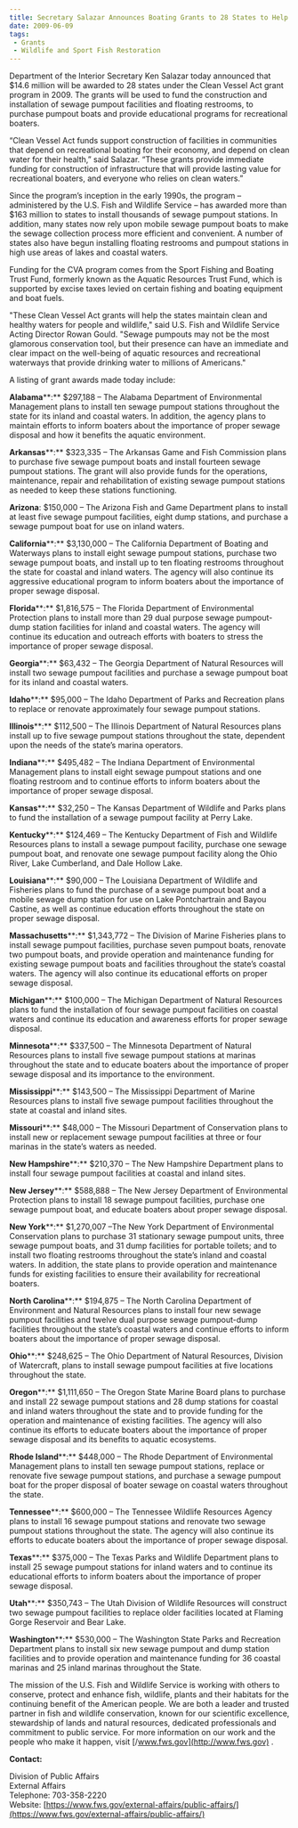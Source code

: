 ```yaml
---
title: Secretary Salazar Announces Boating Grants to 28 States to Help Keep Waterways Clean
date: 2009-06-09
tags:
 - Grants
 - Wildlife and Sport Fish Restoration
---
```


Department of the Interior Secretary Ken Salazar today announced that $14.6 million will be awarded to 28 states under the Clean Vessel Act grant program in 2009\. The grants will be used to fund the construction and installation of sewage pumpout facilities and floating restrooms, to purchase pumpout boats and provide educational programs for recreational boaters.

“Clean Vessel Act funds support construction of facilities in communities that depend on recreational boating for their economy, and depend on clean water for their health,” said Salazar. “These grants provide immediate funding for construction of infrastructure that will provide lasting value for recreational boaters, and everyone who relies on clean waters.”

Since the program’s inception in the early 1990s, the program – administered by the U.S. Fish and Wildlife Service – has awarded more than $163 million to states to install thousands of sewage pumpout stations. In addition, many states now rely upon mobile sewage pumpout boats to make the sewage collection process more efficient and convenient. A number of states also have begun installing floating restrooms and pumpout stations in high use areas of lakes and coastal waters.

Funding for the CVA program comes from the Sport Fishing and Boating Trust Fund, formerly known as the Aquatic Resources Trust Fund, which is supported by excise taxes levied on certain fishing and boating equipment and boat fuels.

"These Clean Vessel Act grants will help the states maintain clean and healthy waters for people and wildlife," said U.S. Fish and Wildlife Service Acting Director Rowan Gould. "Sewage pumpouts may not be the most glamorous conservation tool, but their presence can have an immediate and clear impact on the well-being of aquatic resources and recreational waterways that provide drinking water to millions of Americans."

A listing of grant awards made today include:

**Alabama****:** $297,188 – The Alabama Department of Environmental Management plans to install ten sewage pumpout stations throughout the state for its inland and coastal waters. In addition, the agency plans to maintain efforts to inform boaters about the importance of proper sewage disposal and how it benefits the aquatic environment.

**Arkansas****:** $323,335 – The Arkansas Game and Fish Commission plans to purchase five sewage pumpout boats and install fourteen sewage pumpout stations. The grant will also provide funds for the operations, maintenance, repair and rehabilitation of existing sewage pumpout stations as needed to keep these stations functioning.

**Arizona**: $150,000 – The Arizona Fish and Game Department plans to install at least five sewage pumpout facilities, eight dump stations, and purchase a sewage pumpout boat for use on inland waters.

**California****:** $3,130,000 – The California Department of Boating and Waterways plans to install eight sewage pumpout stations, purchase two sewage pumpout boats, and install up to ten floating restrooms throughout the state for coastal and inland waters. The agency will also continue its aggressive educational program to inform boaters about the importance of proper sewage disposal.

**Florida****:** $1,816,575 – The Florida Department of Environmental Protection plans to install more than 29 dual purpose sewage pumpout-dump station facilities for inland and coastal waters. The agency will continue its education and outreach efforts with boaters to stress the importance of proper sewage disposal.

**Georgia****:** $63,432 – The Georgia Department of Natural Resources will install two sewage pumpout facilities and purchase a sewage pumpout boat for its inland and coastal waters.

**Idaho****:** $95,000 – The Idaho Department of Parks and Recreation plans to replace or renovate approximately four sewage pumpout stations.

**Illinois****:** $112,500 – The Illinois Department of Natural Resources plans install up to five sewage pumpout stations throughout the state, dependent upon the needs of the state’s marina operators.

**Indiana****:** $495,482 – The Indiana Department of Environmental Management plans to install eight sewage pumpout stations and one floating restroom and to continue efforts to inform boaters about the importance of proper sewage disposal.

**Kansas****:** $32,250 – The Kansas Department of Wildlife and Parks plans to fund the installation of a sewage pumpout facility at Perry Lake.

**Kentucky****:** $124,469 – The Kentucky Department of Fish and Wildlife Resources plans to install a sewage pumpout facility, purchase one sewage pumpout boat, and renovate one sewage pumpout facility along the Ohio River, Lake Cumberland, and Dale Hollow Lake.

**Louisiana****:** $90,000 – The Louisiana Department of Wildlife and Fisheries plans to fund the purchase of a sewage pumpout boat and a mobile sewage dump station for use on Lake Pontchartrain and Bayou Castine, as well as continue education efforts throughout the state on proper sewage disposal.

**Massachusetts****:** $1,343,772 – The Division of Marine Fisheries plans to install sewage pumpout facilities, purchase seven pumpout boats, renovate two pumpout boats, and provide operation and maintenance funding for existing sewage pumpout boats and facilities throughout the state’s coastal waters. The agency will also continue its educational efforts on proper sewage disposal.

**Michigan****:** $100,000 – The Michigan Department of Natural Resources plans to fund the installation of four sewage pumpout facilities on coastal waters and continue its education and awareness efforts for proper sewage disposal.

**Minnesota****:** $337,500 – The Minnesota Department of Natural Resources plans to install five sewage pumpout stations at marinas throughout the state and to educate boaters about the importance of proper sewage disposal and its importance to the environment.

**Mississippi****:** $143,500 – The Mississippi Department of Marine Resources plans to install five sewage pumpout facilities throughout the state at coastal and inland sites.

**Missouri****:** $48,000 – The Missouri Department of Conservation plans to install new or replacement sewage pumpout facilities at three or four marinas in the state’s waters as needed.

**New Hampshire****:** $210,370 – The New Hampshire Department plans to install four sewage pumpout facilities at coastal and inland sites.

**New Jersey****:** $588,888 – The New Jersey Department of Environmental Protection plans to install 18 sewage pumpout facilities, purchase one sewage pumpout boat, and educate boaters about proper sewage disposal.

**New York****:** $1,270,007 –The New York Department of Environmental Conservation plans to purchase 31 stationary sewage pumpout units, three sewage pumpout boats, and 31 dump facilities for portable toilets; and to install two floating restrooms throughout the state’s inland and coastal waters. In addition, the state plans to provide operation and maintenance funds for existing facilities to ensure their availability for recreational boaters.

**North Carolina****:** $194,875 – The North Carolina Department of Environment and Natural Resources plans to install four new sewage pumpout facilities and twelve dual purpose sewage pumpout-dump facilities throughout the state’s coastal waters and continue efforts to inform boaters about the importance of proper sewage disposal.

**Ohio****:** $248,625 – The Ohio Department of Natural Resources, Division of Watercraft, plans to install sewage pumpout facilities at five locations throughout the state.

**Oregon****:** $1,111,650 – The Oregon State Marine Board plans to purchase and install 22 sewage pumpout stations and 28 dump stations for coastal and inland waters throughout the state and to provide funding for the operation and maintenance of existing facilities. The agency will also continue its efforts to educate boaters about the importance of proper sewage disposal and its benefits to aquatic ecosystems.

**Rhode Island****:** $448,000 – The Rhode Department of Environmental Management plans to install ten sewage pumpout stations, replace or renovate five sewage pumpout stations, and purchase a sewage pumpout boat for the proper disposal of boater sewage on coastal waters throughout the state.

**Tennessee****:** $600,000 – The Tennessee Wildlife Resources Agency plans to install 16 sewage pumpout stations and renovate two sewage pumpout stations throughout the state. The agency will also continue its efforts to educate boaters about the importance of proper sewage disposal.

**Texas****:** $375,000 – The Texas Parks and Wildlife Department plans to install 25 sewage pumpout stations for inland waters and to continue its educational efforts to inform boaters about the importance of proper sewage disposal.

**Utah****:** $350,743 – The Utah Division of Wildlife Resources will construct two sewage pumpout facilities to replace older facilities located at Flaming Gorge Reservoir and Bear Lake.

**Washington****:** $530,000 – The Washington State Parks and Recreation Department plans to install six new sewage pumpout and dump station facilities and to provide operation and maintenance funding for 36 coastal marinas and 25 inland marinas throughout the State.

The mission of the U.S. Fish and Wildlife Service is working with others to conserve, protect and enhance fish, wildlife, plants and their habitats for the continuing benefit of the American people. We are both a leader and trusted partner in fish and wildlife conservation, known for our scientific excellence, stewardship of lands and natural resources, dedicated professionals and commitment to public service. For more information on our work and the people who make it happen, visit [/www.fws.gov](http://www.fws.gov) .

**Contact:**

Division of Public Affairs  
External Affairs  
Telephone: 703-358-2220  
Website: [https://www.fws.gov/external-affairs/public-affairs/](https://www.fws.gov/external-affairs/public-affairs/)
